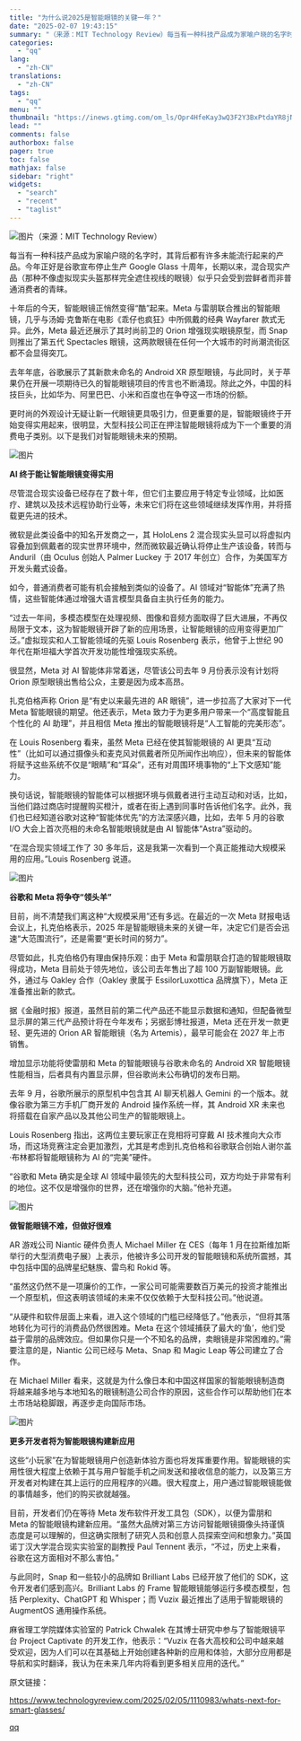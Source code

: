 ```yaml
---
title: "为什么说2025是智能眼镜的关键一年？"
date: "2025-02-07 19:43:15"
summary: "（来源：MIT Technology Review）每当有一种科技产品成为家喻户晓的名字时，其背后都..."
categories:
  - "qq"
lang:
  - "zh-CN"
translations:
  - "zh-CN"
tags:
  - "qq"
menu: ""
thumbnail: "https://inews.gtimg.com/om_ls/Opr4HfeKay3wQ3F2Y3BxPtdaYR8jNl2SmWkl2qktZDtCgAA_640360/0"
lead: ""
comments: false
authorbox: false
pager: true
toc: false
mathjax: false
sidebar: "right"
widgets:
  - "search"
  - "recent"
  - "taglist"
---
```


![图片](https://inews.gtimg.com/om_bt/OjDLHHU4Bgv8SO459jplTHVjqEJYetxYD8ufdMvvBo2_UAA/641)（来源：MIT Technology Review）

每当有一种科技产品成为家喻户晓的名字时，其背后都有许多未能流行起来的产品。今年正好是谷歌宣布停止生产 Google Glass 十周年，长期以来，混合现实产品（那种不像虚拟现实头盔那样完全遮住视线的眼镜）似乎只会受到尝鲜者而非普通消费者的青睐。

十年后的今天，智能眼镜正悄然变得“酷”起来。Meta 与雷朋联合推出的智能眼镜，几乎与汤姆·克鲁斯在电影《乖仔也疯狂》中所佩戴的经典 Wayfarer 款式无异。此外，Meta 最近还展示了其时尚前卫的 Orion 增强现实眼镜原型，而 Snap 则推出了第五代 Spectacles 眼镜，这两款眼镜在任何一个大城市的时尚潮流街区都不会显得突兀。

去年年底，谷歌展示了其新款未命名的 Android XR 原型眼镜，与此同时，关于苹果仍在开展一项期待已久的智能眼镜项目的传言也不断涌现。除此之外，中国的科技巨头，比如华为、阿里巴巴、小米和百度也在争夺这一市场的份额。

更时尚的外观设计无疑让新一代眼镜更具吸引力，但更重要的是，智能眼镜终于开始变得实用起来，很明显，大型科技公司正在押注智能眼镜将成为下一个重要的消费电子类别。以下是我们对智能眼镜未来的预期。

![图片](https://inews.gtimg.com/om_bt/OlfgKokDa5O4JlMNjMMNY5kHRCU49HRbsNy7pVmiIIgIcAA/641)

**AI 终于能让智能眼镜变得实用**

尽管混合现实设备已经存在了数十年，但它们主要应用于特定专业领域，比如医疗、建筑以及技术远程协助行业等，未来它们将在这些领域继续发挥作用，并将搭载更先进的技术。

微软是此类设备中的知名开发商之一，其 HoloLens 2 混合现实头显可以将虚拟内容叠加到佩戴者的现实世界环境中，然而微软最近确认将停止生产该设备，转而与 Anduril（由 Oculus 创始人 Palmer Luckey 于 2017 年创立）合作，为美国军方开发头戴式设备。

如今，普通消费者可能有机会接触到类似的设备了。AI 领域对“智能体”充满了热情，这些智能体通过增强大语言模型具备自主执行任务的能力。

“过去一年间，多模态模型在处理视频、图像和音频方面取得了巨大进展，不再仅局限于文本，这为智能眼镜开辟了新的应用场景，让智能眼镜的应用变得更加广泛。”虚拟现实和人工智能领域的先驱 Louis Rosenberg 表示，他曾于上世纪 90 年代在斯坦福大学首次开发功能性增强现实系统。

很显然，Meta 对 AI 智能体非常着迷，尽管该公司去年 9 月份表示没有计划将 Orion 原型眼镜出售给公众，主要是因为成本高昂。

扎克伯格声称 Orion 是“有史以来最先进的 AR 眼镜”，进一步拉高了大家对下一代 Meta 智能眼镜的期望。他还表示，Meta 致力于为更多用户带来一个“高度智能且个性化的 AI 助理”，并且相信 Meta 推出的智能眼镜将是“人工智能的完美形态”。

在 Louis Rosenberg 看来，虽然 Meta 已经在使其智能眼镜的 AI 更具“互动性”（比如可以通过摄像头和麦克风对佩戴者所见所闻作出响应），但未来的智能体将赋予这些系统不仅是“眼睛”和“耳朵”，还有对周围环境事物的“上下文感知”能力。

换句话说，智能眼镜的智能体可以根据环境与佩戴者进行主动互动和对话，比如，当他们路过商店时提醒购买橙汁，或者在街上遇到同事时告诉他们名字。此外，我们也已经知道谷歌对这种“智能体优先”的方法深感兴趣，比如，去年 5 月的谷歌 I/O 大会上首次亮相的未命名智能眼镜就是由 AI 智能体“Astra”驱动的。

“在混合现实领域工作了 30 多年后，这是我第一次看到一个真正能推动大规模采用的应用。”Louis Rosenberg 说道。

![图片](https://inews.gtimg.com/om_bt/OPGYZg_d8Stiw4dMlCSnkF6QyUU5p7vWRqscgIYXtqjOUAA/641)

**谷歌和 Meta 将争夺“领头羊”**

目前，尚不清楚我们离这种“大规模采用”还有多远。在最近的一次 Meta 财报电话会议上，扎克伯格表示，2025 年是智能眼镜未来的关键一年，决定它们是否会迅速“大范围流行”，还是需要“更长时间的努力”。

尽管如此，扎克伯格仍有理由保持乐观：由于 Meta 和雷朋联合打造的智能眼镜取得成功，Meta 目前处于领先地位，该公司去年售出了超 100 万副智能眼镜。此外，通过与 Oakley 合作（Oakley 隶属于 EssilorLuxottica 品牌旗下），Meta 正准备推出新的款式。

据《金融时报》报道，虽然目前的第二代产品还不能显示数据和通知，但配备微型显示屏的第三代产品预计将在今年发布；另据彭博社报道，Meta 还在开发一款更轻、更先进的 Orion AR 智能眼镜（名为 Artemis），最早可能会在 2027 年上市销售。

增加显示功能将使雷朋和 Meta 的智能眼镜与谷歌未命名的 Android XR 智能眼镜性能相当，后者具有内置显示屏，但谷歌尚未公布确切的发布日期。

去年 9 月，谷歌所展示的原型机中包含其 AI 聊天机器人 Gemini 的一个版本。就像谷歌为第三方手机厂商开发的 Android 操作系统一样，其 Android XR 未来也将搭载在自家产品以及其他公司生产的智能眼镜上。

Louis Rosenberg 指出，这两位主要玩家正在竞相将可穿戴 AI 技术推向大众市场，而这场竞赛注定会更加激烈，尤其是考虑到扎克伯格和谷歌联合创始人谢尔盖·布林都将智能眼镜称为 AI 的“完美”硬件。

“谷歌和 Meta 确实是全球 AI 领域中最领先的大型科技公司，双方均处于非常有利的地位。这不仅是增强你的世界，还在增强你的大脑。”他补充道。

![图片](https://inews.gtimg.com/om_bt/OHhD3tiH4KZoVjCyqrH42CeR4ZQE_GvJefyworyezhBgYAA/641)

**做智能眼镜不难，但做好很难**

AR 游戏公司 Niantic 硬件负责人 Michael Miller 在 CES（每年 1 月在拉斯维加斯举行的大型消费电子展）上表示，他被许多公司开发的智能眼镜和系统所震撼，其中包括中国的品牌星纪魅族、雷鸟和 Rokid 等。

“虽然这仍然不是一项廉价的工作，一家公司可能需要数百万美元的投资才能推出一个原型机，但这表明该领域的未来不仅仅依赖于大型科技公司。”他说道。

“从硬件和软件层面上来看，进入这个领域的门槛已经降低了。”他表示，“但将其落地转化为可行的消费品仍然很困难。Meta 在这个领域捕获了最大的‘鱼’，他们受益于雷朋的品牌效应。但如果你只是一个不知名的品牌，卖眼镜是非常困难的。”需要注意的是，Niantic 公司已经与 Meta、Snap 和 Magic Leap 等公司建立了合作。

在 Michael Miller 看来，这就是为什么像日本和中国这样国家的智能眼镜制造商将越来越多地与本地知名的眼镜制造公司合作的原因，这些合作可以帮助他们在本土市场站稳脚跟，再逐步走向国际市场。

![图片](https://inews.gtimg.com/om_bt/OawCfHylzeZnRn8Wfsu9PpGX06a1iQZygB6QhGiFg3lhwAA/641)

**更多开发者将为智能眼镜构建新应用**

这些“小玩家”在为智能眼镜用户创造新体验方面也将发挥重要作用。智能眼镜的实用性很大程度上依赖于其与用户智能手机之间发送和接收信息的能力，以及第三方开发者对构建在其上运行的应用程序的兴趣。很大程度上，用户通过智能眼镜能做的事情越多，他们的购买欲就越强。

目前，开发者们仍在等待 Meta 发布软件开发工具包（SDK），以便为雷朋和 Meta 的智能眼镜构建新应用。“虽然大品牌对第三方访问智能眼镜摄像头持谨慎态度是可以理解的，但这确实限制了研究人员和创意人员探索空间和想象力。”英国诺丁汉大学混合现实实验室的副教授 Paul Tennent 表示，“不过，历史上来看，谷歌在这方面相对不那么害怕。”

与此同时，Snap 和一些较小的品牌如 Brilliant Labs 已经开放了他们的 SDK，这令开发者们感到高兴。Brilliant Labs 的 Frame 智能眼镜能够运行多模态模型，包括 Perplexity、ChatGPT 和 Whisper；而 Vuzix 最近推出了适用于智能眼镜的 AugmentOS 通用操作系统。

麻省理工学院媒体实验室的 Patrick Chwalek 在其博士研究中参与了智能眼镜平台 Project Captivate 的开发工作，他表示：“Vuzix 在各大高校和公司中越来越受欢迎，因为人们可以在其基础上开始创建各种新的应用和体验，大部分应用都是导航和实时翻译，我认为在未来几年内将看到更多相关应用的迭代。”

原文链接：

https://www.technologyreview.com/2025/02/05/1110983/whats-next-for-smart-glasses/

[qq](https://new.qq.com/rain/a/20250207A085O300)
